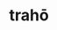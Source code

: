 ---
title: trahō
meaning: to drag, pull
ch: [twelve, f1, f, 7r]
pos: verb
inf: trahere
secondppstem: trah
infend: ere
thirdpp: trāxī
fourthpp: tractus
conjugation: third
derivative: protracted
six: y
---